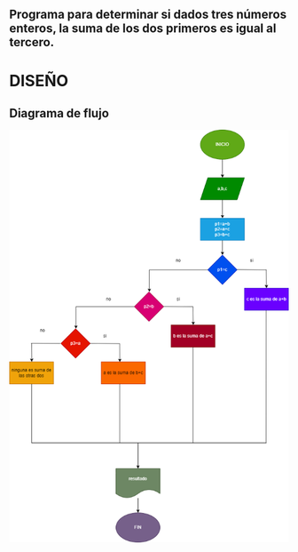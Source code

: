 ## Programa para determinar si dados tres números enteros, la suma de los dos primeros es igual al tercero.
# DISEÑO

## Diagrama de flujo

![Diagrama de flujo](diagrama.png "Diagrama de flujo")